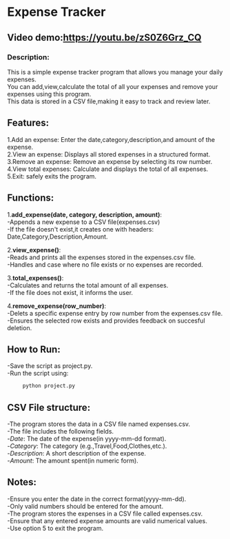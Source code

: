 # __Expense Tracker__

## __Video demo__:https://youtu.be/zS0Z6Grz_CQ

### __Description__:
This is a simple expense tracker program that allows you manage your daily expenses.<br/>
You can add,view,calculate the total of all your expenses and remove your expenses using this program.<br/>
This data is stored in a CSV file,making it easy to track and review  later.

## __Features__:
1.Add an expense: Enter the date,category,description,and amount of the expense.<br/>
2.View an expense: Displays all stored expenses in a structured format.<br/>
3.Remove an expense: Remove an expense by selecting its row number.<br/>
4.View total expenses: Calculate and displays the total of all expenses.<br/>
5.Exit: safely exits the program.

## __Functions__:

1.**add_expense(date, category, description, amount)**:<br/>
  -Appends a new expense to a CSV file(expenses.csv)<br/>
  -If the file doesn't exist,it creates one with headers: Date,Category,Description,Amount.

2.**view_expense()**:<br/>
  -Reads and prints all the expenses stored in the expenses.csv file.<br/>
  -Handles and case where no file exists or no expenses are recorded.

3.**total_expenses()**:<br/>
  -Calculates and returns the total amount of all expenses.<br/>
  -If the file does not exist, it informs the user.

4.**remove_expense(row_number)**:<br/>
  -Delets a specific expense entry by row number from the expenses.csv file.<br/>
  -Ensures the selected row exists and provides feedback on succesful deletion.

## __How to Run__:
  -Save the script as project.py.<br/>
  -Run the script using:<br/>
  ```bash
       python project.py
  ```

## __CSV File structure__:
  -The program stores the data in a CSV file named expenses.csv.<br/>
  -The file includes the following fields.<br/>
  -*Date*: The date of the expense(in yyyy-mm-dd format).<br/>
  -*Category*: The category (e.g.,Travel,Food,Clothes,etc.).<br/>
  -*Description*: A short description of the expense.<br/>
  -*Amount*: The amount spent(in numeric form).

## __Notes__:
  -Ensure you enter the date in the correct format(yyyy-mm-dd).<br/>
  -Only valid numbers should be entered for the amount.<br/>
  -The program stores the expenses in a CSV file called expenses.csv.<br/>
  -Ensure that any entered expense amounts are valid numerical values.<br/>
  -Use option 5 to exit the program.

